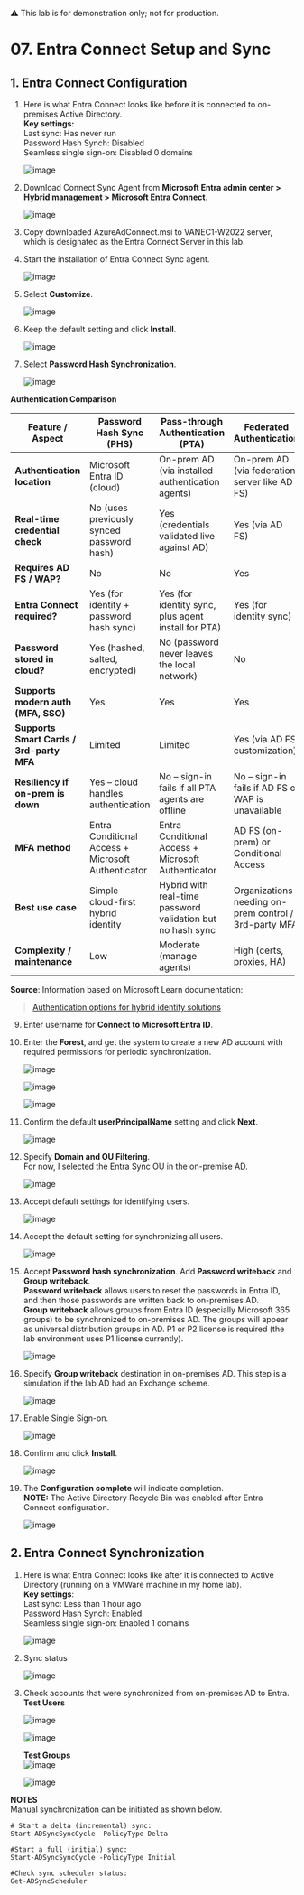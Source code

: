 ⚠️ This lab is for demonstration only; not for production.

# 07. Entra Connect Setup and Sync

## 1. Entra Connect Configuration

1. Here is what Entra Connect looks like before it is connected to on-premises Active Directory.  
   **Key settings:**  
   Last sync: Has never run  
   Password Hash Synch: Disabled  
   Seamless single sign-on: Disabled 0 domains  
   
    ![image](https://github.com/user-attachments/assets/d87537bc-585b-4206-aecd-52507ae6d753)

3. Download Connect Sync Agent from **Microsoft Entra admin center > Hybrid management > Microsoft Entra Connect**.

   ![image](https://github.com/user-attachments/assets/2eae65cc-08c0-4450-bfe1-cd0b381bb954)

4. Copy downloaded AzureAdConnect.msi to VANEC1-W2022 server, which is designated as the Entra Connect Server in this lab.

5. Start the installation of Entra Connect Sync agent.

   ![image](https://github.com/user-attachments/assets/f9759dbd-b4fd-41a1-8cd2-df11ab94aad2)

6. Select **Customize**.

   ![image](https://github.com/user-attachments/assets/d87419c0-5aa8-4cf9-ab17-f11fc50ee9f1)

7. Keep the default setting and click **Install**.
      
   ![image](https://github.com/user-attachments/assets/2024cb1b-14b4-4e4c-83ea-63681c128021)
   
8. Select **Password Hash Synchronization**.

   ![image](https://github.com/user-attachments/assets/359e649a-a800-4f03-b73b-a85fc9985b5f)

**Authentication Comparison** 

| Feature / Aspect                         | Password Hash Sync (PHS)                                       | Pass-through Authentication (PTA)                                | Federated Authentication                                          |
|------------------------------------------|----------------------------------------------------------------|------------------------------------------------------------------|------------------------------------------------------------------|
| **Authentication location**              | Microsoft Entra ID (cloud)                                     | On-prem AD (via installed authentication agents)                 | On-prem AD (via federation server like AD FS)                    |
| **Real-time credential check**           | No (uses previously synced password hash)                    | Yes (credentials validated live against AD)                    | Yes (via AD FS)                                               |
| **Requires AD FS / WAP?**                | No                                                           | No                                                             | Yes                                                           |
| **Entra Connect required?**              | Yes (for identity + password hash sync)                      | Yes (for identity sync, plus agent install for PTA)            | Yes (for identity sync)                                       |
| **Password stored in cloud?**            | Yes (hashed, salted, encrypted)                              | No (password never leaves the local network)                   | No                                                            |
| **Supports modern auth (MFA, SSO)**      | Yes                                                          | Yes                                                            | Yes                                                           |
| **Supports Smart Cards / 3rd-party MFA** | Limited                                                      | Limited                                                        | Yes (via AD FS customization)                                 |
| **Resiliency if on-prem is down**        | Yes – cloud handles authentication                           | No – sign-in fails if all PTA agents are offline               | No – sign-in fails if AD FS or WAP is unavailable             |
| **MFA method**                           | Entra Conditional Access + Microsoft Authenticator             | Entra Conditional Access + Microsoft Authenticator               | AD FS (on-prem) or Conditional Access                            |
| **Best use case**                        | Simple cloud-first hybrid identity                             | Hybrid with real-time password validation but no hash sync       | Organizations needing on-prem control / 3rd-party MFA            |
| **Complexity / maintenance**             | Low                                                          | Moderate (manage agents)                                       | High (certs, proxies, HA)                                     |

  **Source**: Information based on Microsoft Learn documentation:  
> [Authentication options for hybrid identity solutions](https://learn.microsoft.com/en-us/azure/active-directory/hybrid/choose-ad-authn)


9. Enter username for **Connect to Microsoft Entra ID**.

10. Enter the **Forest**, and get the system to create a new AD account with required permissions for periodic synchronization.  

    ![image](https://github.com/user-attachments/assets/c607a3e9-5e6f-45c7-a67e-96d159a114f6)

    ![image](https://github.com/user-attachments/assets/4e052734-a310-490a-8342-d1dff7206723)

    ![image](https://github.com/user-attachments/assets/51483c64-16ea-464c-9fbb-f7b11e5f4abb)

11. Confirm the default **userPrincipalName** setting and click **Next**.  

    ![image](https://github.com/user-attachments/assets/81790218-0e50-4120-879b-5c1875896281)

12. Specify **Domain and OU Filtering**.  
    For now, I selected the Entra Sync OU in the on-premise AD.
    
    ![image](https://github.com/user-attachments/assets/45d8112e-6e8c-4795-9b13-b7c9aec7345a)

14. Accept default settings for identifying users.  

    ![image](https://github.com/user-attachments/assets/2495b7d2-b33c-4b69-a773-7f8e4f12ca65)

15. Accept the default setting for synchronizing all users.  

    ![image](https://github.com/user-attachments/assets/05292185-7cdb-4e34-99e6-be4631b204a4)

16. Accept **Password hash synchronization**.  Add **Password writeback** and **Group writeback**.  
    **Password writeback** allows users to reset the passwords in Entra ID, and then those passwords are written back to on-premises AD.  
    **Group writeback** allows groups from Entra ID (especially Microsoft 365 groups) to be synchronized to on-premises AD. The groups will appear as universal distribution groups in AD.  P1 or P2 license is required (the lab environment uses P1 license currently).

    ![image](https://github.com/user-attachments/assets/cb2c7e6a-d19d-406e-8b7f-bc50bfe91f17)

17. Specify **Group writeback** destination in on-premises AD. This step is a simulation if the lab AD had an Exchange scheme.  

     ![image](https://github.com/user-attachments/assets/1c841f5d-e2b4-469b-a7aa-a062ba358cf4)

18. Enable Single Sign-on.  

     ![image](https://github.com/user-attachments/assets/9add61b3-5ea7-4679-9b5a-0ae12cf62931)

19. Confirm and click **Install**.  

     ![image](https://github.com/user-attachments/assets/07599690-0108-42e7-977d-7c989c5022b0)

20. The **Configuration complete** will indicate completion.  
    **NOTE:** The Active Directory Recycle Bin was enabled after Entra Connect configuration.

    ![image](https://github.com/user-attachments/assets/f6241b7e-e55f-46b1-bcea-54e6daa1e62f)

## 2. Entra Connect Synchronization

1. Here is what Entra Connect looks like after it is connected to Active Directory (running on a VMWare machine in my home lab).  
   **Key settings**:  
   Last sync: Less than 1 hour ago  
   Password Hash Synch: Enabled  
   Seamless single sign-on: Enabled 1 domains  
   

    ![image](https://github.com/user-attachments/assets/ab179ce0-4b0f-43b6-b155-481e6991ac93)

2. Sync status

     ![image](https://github.com/user-attachments/assets/8ac94978-15db-42e8-9c26-6ef2ce2d51db)

3. Check accounts that were synchronized from on-premises AD to Entra.  
   **Test Users**  

     ![image](https://github.com/user-attachments/assets/0c7afb94-96da-4ed5-86ce-ea493fd724fd)

     ![image](https://github.com/user-attachments/assets/74d909ac-6367-44e9-b35a-1388080f271b)

   **Test Groups**  
     ![image](https://github.com/user-attachments/assets/e333d0ee-5606-4e05-b3fa-45119309cc35)

     ![image](https://github.com/user-attachments/assets/348b293e-48de-44e7-a685-3c0733c11c97)


**NOTES**  
Manual synchronization can be initiated as shown below.

```
# Start a delta (incremental) sync:
Start-ADSyncSyncCycle -PolicyType Delta

#Start a full (initial) sync:
Start-ADSyncSyncCycle -PolicyType Initial

#Check sync scheduler status:
Get-ADSyncScheduler
```
